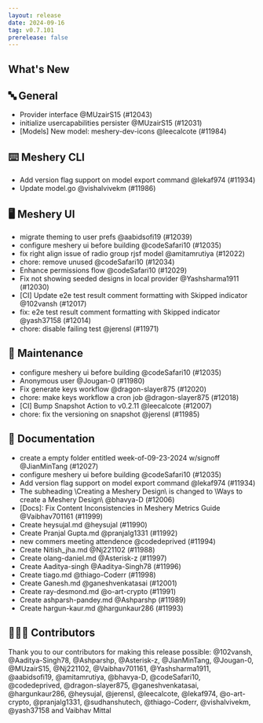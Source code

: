 ```yaml
---
layout: release
date: 2024-09-16
tag: v0.7.101
prerelease: false
---
```


## What's New
## 🔤 General
- Provider interface @MUzairS15 (#12043)
- initialize usercapabilities persister @MUzairS15 (#12031)
- [Models] New model: meshery-dev-icons @leecalcote (#11984)

## ⌨️ Meshery CLI

- Add version flag support on model export command @lekaf974 (#11934)
- Update model.go @vishalvivekm (#11986)

## 🖥 Meshery UI

- migrate theming to user prefs @aabidsofi19 (#12039)
- configure meshery ui before building @codeSafari10 (#12035)
- fix right align issue of radio group rjsf model @amitamrutiya (#12022)
- chore: remove unused @codeSafari10 (#12034)
- Enhance permissions flow @codeSafari10 (#12029)
- Fix not showing seeded designs in local provider @Yashsharma1911 (#12030)
- [CI] Update e2e test result comment formatting with Skipped indicator @102vansh (#12017)
- fix: e2e test result comment formatting with Skipped indicator @yash37158 (#12014)
- chore: disable failing test @jerensl (#11971)

## 🧰 Maintenance

- configure meshery ui before building @codeSafari10 (#12035)
- Anonymous user @Jougan-0 (#11980)
- Fix generate keys workflow @dragon-slayer875 (#12020)
- chore: make keys workflow a cron job @dragon-slayer875 (#12018)
- [CI] Bump Snapshot Action to v0.2.11 @leecalcote (#12007)
- chore: fix the versioning on snapshot @jerensl (#11985)

## 📖 Documentation

- create a empty folder entitled week-of-09-23-2024 w/signoff @JianMinTang (#12027)
- configure meshery ui before building @codeSafari10 (#12035)
- Add version flag support on model export command @lekaf974 (#11934)
- The subheading \Creating a Meshery Design\ is changed to \Ways to create a Meshery Design\ @bhavya-D (#12006)
- \[Docs\]: Fix Content Inconsistencies in Meshery Metrics Guide @Vaibhav701161 (#11999)
- Create heysujal.md @heysujal (#11990)
- Create Pranjal Gupta.md @pranjalg1331 (#11992)
- new commers meeting attendence @codedeprived (#11994)
- Create Nitish_jha.md @Nj221102 (#11988)
- Create olang-daniel.md @Asterisk-z (#11997)
- Create Aaditya-singh @Aaditya-Singh78 (#11996)
- Create tiago.md @thiago-Coderr (#11998)
- Create Ganesh.md @ganeshvenkatasai (#12001)
- Create ray-desmond.md @o-art-crypto (#11991)
- Create ashparsh-pandey.md @Ashparshp (#11989)
- Create hargun-kaur.md @hargunkaur286 (#11993)

## 👨🏽‍💻 Contributors

Thank you to our contributors for making this release possible:
@102vansh, @Aaditya-Singh78, @Ashparshp, @Asterisk-z, @JianMinTang, @Jougan-0, @MUzairS15, @Nj221102, @Vaibhav701161, @Yashsharma1911, @aabidsofi19, @amitamrutiya, @bhavya-D, @codeSafari10, @codedeprived, @dragon-slayer875, @ganeshvenkatasai, @hargunkaur286, @heysujal, @jerensl, @leecalcote, @lekaf974, @o-art-crypto, @pranjalg1331, @sudhanshutech, @thiago-Coderr, @vishalvivekm, @yash37158 and Vaibhav Mittal

